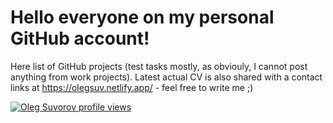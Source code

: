 # Hello everyone on my personal GitHub account!

Here list of GitHub projects (test tasks mostly, as obviouly, I cannot post anything from work projects).
Latest actual CV is also shared with a contact links at https://olegsuv.netlify.app/ - feel free to write me ;)

[![Oleg Suvorov profile views](https://u8views.com/api/v1/github/profiles/11914342/views/day-week-month-total-count.svg)](https://u8views.com/github/olegsuv)
